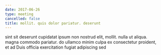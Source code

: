 ```yaml
---
date: 2017-06-26
type: meeting
cancelled: false
title: mollit. quis dolor pariatur. deserunt
---
```

sint sit deserunt cupidatat ipsum non nostrud elit, mollit. nulla ut aliqua. magna commodo pariatur. do ullamco minim culpa ex consectetur proident, et ad Duis officia exercitation fugiat adipiscing sed